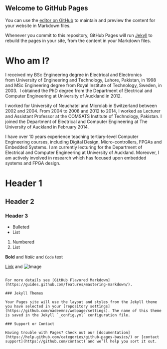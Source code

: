 ## Welcome to GitHub Pages

You can use the [editor on GitHub](https://github.com/nadeemnz/webpage/edit/master/index.md) to maintain and preview the content for your website in Markdown files.

Whenever you commit to this repository, GitHub Pages will run [Jekyll](https://jekyllrb.com/) to rebuild the pages in your site, from the content in your Markdown files.

# Who am I?
I received my BSc Engineering degree in Electrical and Electronics from University of Engineering and Technology, Lahore, Pakistan, in 1998 and MSc Engineering degree from Royal Institute of Technology, Sweden, in 2003.  I obtained the PhD degree from the Department of Electrical and Computer Engineering at University of Auckland in 2012.

I worked for University of Neuchatel and Microlab in Switzerland between 2002 and 2004. From 2004 to 2008 and 2012 to 2014, I worked as Lecturer and Assistant Professor at the COMSATS Institute of Technology, Pakistan. I joined the Department of Electrical and Computer Engineering at The University of Auckland in February 2014.

I have over 10 years experience teaching tertiary-level Computer Engineering courses, including Digital Design, Micro-controllers, FPGAs and Embedded Systems. I am currently lecturing for the Department of Electrical and Computer Engineering at University of Auckland. Moreover, I am actively involved in research which has focused upon embedded systems and FPGA design. 

# Header 1
## Header 2
### Header 3

- Bulleted
- List

1. Numbered
2. List

**Bold** and _Italic_ and `Code` text

[Link](url) and ![Image](src)
```

For more details see [GitHub Flavored Markdown](https://guides.github.com/features/mastering-markdown/).

### Jekyll Themes

Your Pages site will use the layout and styles from the Jekyll theme you have selected in your [repository settings](https://github.com/nadeemnz/webpage/settings). The name of this theme is saved in the Jekyll `_config.yml` configuration file.

### Support or Contact

Having trouble with Pages? Check out our [documentation](https://help.github.com/categories/github-pages-basics/) or [contact support](https://github.com/contact) and we’ll help you sort it out.
